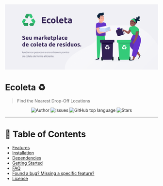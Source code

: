 
<p align="center">
   <img src=".github/ecoleta.png"/>
</p>

# Ecoleta ♻

> Find the Nearest Drop-Off Locations

<p align="center">
   <a href="https://github.com/tiago-web" style="text-decoration: none">
    <img alt="Author" src="https://img.shields.io/badge/Author-tiago--web-34CB79" />
   </a>
   
   <a href="https://github.com/tiago-web/Ecoleta/issues" style="text-decoration: none">
    <img alt="Issues" src="https://img.shields.io/github/issues/tiago-web/Ecoleta?color=34CB79&style=flat-square" />
   </a>

   <a href="#" style="text-decoration: none">
    <img alt="GitHub top language" src="https://img.shields.io/github/languages/top/tiago-web/Ecoleta?color=34CB79" />
   </a>
  
   <a href="https://github.com/tiago-web/Ecoleta/stargazers" style="text-decoration: none">
    <img alt="Stars" src="https://img.shields.io/github/stars/tiago-web/Ecoleta?color=34CB79&style=flat-square" />
   </a>
</p>

---

# :pushpin: Table of Contents

* [Features](#link-features)
* [Installation](#construction_worker-installation)
* [Dependencies](#lock-dependencies)
* [Getting Started](#checkered_flag-getting-started)
* [FAQ](#postbox-faq)
* [Found a bug? Missing a specific feature?](#hammer-issues)
* [License](#book-license)


